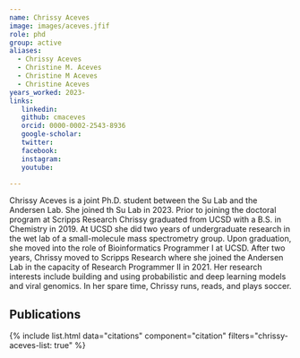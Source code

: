 ```yaml
---
name: Chrissy Aceves
image: images/aceves.jfif
role: phd
group: active
aliases:
  - Chrissy Aceves
  - Christine M. Aceves
  - Christine M Aceves
  - Christine Aceves
years_worked: 2023-
links:
   linkedin: 
   github: cmaceves
   orcid: 0000-0002-2543-8936
   google-scholar:
   twitter:
   facebook:
   instagram: 
   youtube:

---
```


Chrissy Aceves is a joint Ph.D. student between the Su Lab and the Andersen Lab. She joined th Su Lab in 2023. Prior to joining the doctoral program at Scripps Research Chrissy graduated from UCSD with a B.S. in Chemistry in 2019. At UCSD she did two years of undergraduate research in the wet lab of a small-molecule mass spectrometry group. Upon graduation, she moved into the role of Bioinformatics Programmer I at UCSD. After two years, Chrissy moved to Scripps Research where she joined the Andersen Lab in the capacity of Research Programmer II in 2021. Her research interests include building and using probabilistic and deep learning models and viral genomics. In her spare time, Chrissy runs, reads, and plays soccer.

## Publications

{% include list.html data="citations" component="citation" filters="chrissy-aceves-list: true" %}
